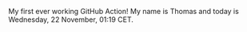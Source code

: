 My first ever working GitHub Action!
My name is Thomas and today is Wednesday, 22 November, 01:19 CET. 
